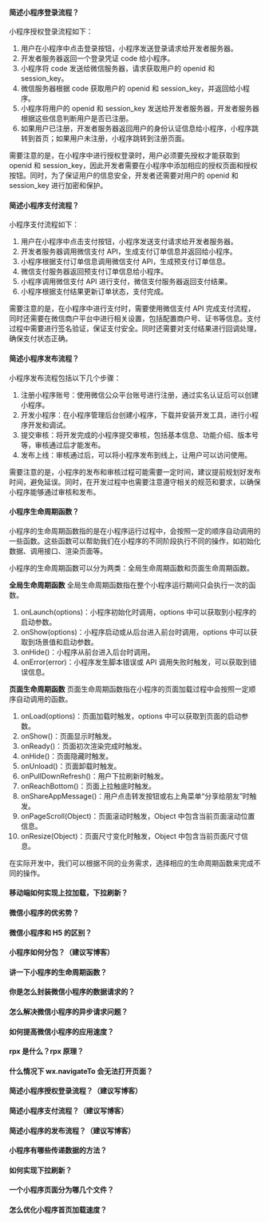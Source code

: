 <!--
 * @Author: Shu Binqi
 * @Date: 2023-02-24 21:09:34
 * @LastEditors: Shu Binqi
 * @LastEditTime: 2023-03-03 01:35:55
 * @Description: 微信小程序面试题（22题）
 * @Version: 1.0.0
 * @FilePath: \interviewQuestions\Mobile\Wxapp.md
-->

#### 简述小程序登录流程？

小程序授权登录流程如下：

1. 用户在小程序中点击登录按钮，小程序发送登录请求给开发者服务器。
1. 开发者服务器返回一个登录凭证 code 给小程序。
1. 小程序将 code 发送给微信服务器，请求获取用户的 openid 和 session_key。
1. 微信服务器根据 code 获取用户的 openid 和 session_key，并返回给小程序。
1. 小程序将用户的 openid 和 session_key 发送给开发者服务器，开发者服务器根据这些信息判断用户是否已注册。
1. 如果用户已注册，开发者服务器返回用户的身份认证信息给小程序，小程序跳转到首页；如果用户未注册，小程序跳转到注册页面。

需要注意的是，在小程序中进行授权登录时，用户必须要先授权才能获取到 openid 和 session_key，因此开发者需要在小程序中添加相应的授权页面和授权按钮。同时，为了保证用户的信息安全，开发者还需要对用户的 openid 和 session_key 进行加密和保护。

#### 简述小程序支付流程？

小程序支付流程如下：

1. 用户在小程序中点击支付按钮，小程序发送支付请求给开发者服务器。
1. 开发者服务器调用微信支付 API，生成支付订单信息并返回给小程序。
1. 小程序根据支付订单信息调用微信支付 API，生成预支付订单信息。
1. 微信支付服务器返回预支付订单信息给小程序。
1. 小程序调用微信支付 API 进行支付，微信支付服务器返回支付结果。
1. 小程序根据支付结果更新订单状态，支付完成。

需要注意的是，在小程序中进行支付时，需要使用微信支付 API 完成支付流程，同时还需要在微信商户平台中进行相关设置，包括配置商户号、证书等信息。支付过程中需要进行签名验证，保证支付安全。同时还需要对支付结果进行回调处理，确保支付状态正确。

#### 简述小程序发布流程？

小程序发布流程包括以下几个步骤：

1. 注册小程序账号：使用微信公众平台账号进行注册，通过实名认证后可以创建小程序。
1. 开发小程序：在小程序管理后台创建小程序，下载并安装开发工具，进行小程序开发和调试。
1. 提交审核：将开发完成的小程序提交审核，包括基本信息、功能介绍、版本号等，审核通过后才能发布。
1. 发布上线：审核通过后，可以将小程序发布到线上，让用户可以访问使用。

需要注意的是，小程序的发布和审核过程可能需要一定时间，建议提前规划好发布时间，避免延误。同时，在开发过程中也需要注意遵守相关的规范和要求，以确保小程序能够通过审核和发布。

#### 小程序生命周期函数？

小程序的生命周期函数指的是在小程序运行过程中，会按照一定的顺序自动调用的一些函数。这些函数可以帮助我们在小程序的不同阶段执行不同的操作，如初始化数据、调用接口、渲染页面等。

小程序的生命周期函数可以分为两类：全局生命周期函数和页面生命周期函数。

**全局生命周期函数**
全局生命周期函数指在整个小程序运行期间只会执行一次的函数。

1. onLaunch(options)：小程序初始化时调用，options 中可以获取到小程序的启动参数。
1. onShow(options)：小程序启动或从后台进入前台时调用，options 中可以获取到场景值和启动参数。
1. onHide()：小程序从前台进入后台时调用。
1. onError(error)：小程序发生脚本错误或 API 调用失败时触发，可以获取到错误信息。

**页面生命周期函数**
页面生命周期函数指在小程序的页面加载过程中会按照一定顺序自动调用的函数。

1. onLoad(options)：页面加载时触发，options 中可以获取到页面的启动参数。
1. onShow()：页面显示时触发。
1. onReady()：页面初次渲染完成时触发。
1. onHide()：页面隐藏时触发。
1. onUnload()：页面卸载时触发。
1. onPullDownRefresh()：用户下拉刷新时触发。
1. onReachBottom()：页面上拉触底时触发。
1. onShareAppMessage()：用户点击转发按钮或右上角菜单“分享给朋友”时触发。
1. onPageScroll(Object)：页面滚动时触发，Object 中包含当前页面滚动位置信息。
1. onResize(Object)：页面尺寸变化时触发，Object 中包含当前页面尺寸信息。

在实际开发中，我们可以根据不同的业务需求，选择相应的生命周期函数来完成不同的操作。

#### 移动端如何实现上拉加载，下拉刷新？

#### 微信小程序的优劣势？

#### 微信小程序和 H5 的区别？

#### 小程序如何分包？（建议写博客）

#### 讲一下小程序的生命周期函数？

#### 你是怎么封装微信小程序的数据请求的？

#### 怎么解决微信小程序的异步请求问题？

#### 如何提高微信小程序的应用速度？

#### rpx 是什么？rpx 原理？

#### 什么情况下 wx.navigateTo 会无法打开页面？

#### 简述小程序授权登录流程？（建议写博客）

#### 简述小程序支付流程？（建议写博客）

#### 简述小程序的发布流程？（建议写博客）

#### 小程序有哪些传递数据的方法？

#### 如何实现下拉刷新？

#### 一个小程序页面分为哪几个文件？

#### 怎么优化小程序首页加载速度？
